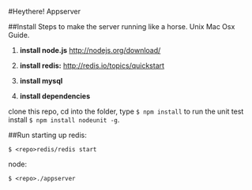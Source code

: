 #Heythere! Appserver



##Install
Steps to make the server running like a horse. Unix Mac Osx Guide.

1. __install node.js__ http://nodejs.org/download/

2. __install redis:__ http://redis.io/topics/quickstart

3. __install mysql__

4. __install dependencies__

clone this repo, cd into the folder, type `$ npm install` to run the unit test install `$ npm install nodeunit -g`.


##Run
starting up redis:

`$ <repo>redis/redis start`

node:

`$ <repo>./appserver`
